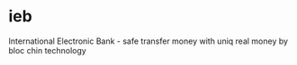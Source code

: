 # ieb
International Electronic Bank - safe transfer money with uniq real money by bloc chin technology
